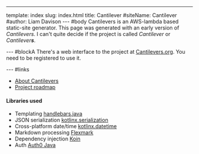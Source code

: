 ---
template: index
slug: index.html
title: Cantilever
#siteName: Cantilever
#author: Liam Davison
--- #body
Cantilevers is an AWS-lambda based static-site generator. This page was generated with an early version of _Cantilevers_. I can't quite decide if the project is called _Cantilever_ or _Cantilever**s**_.


--- #blockA
There's a web interface to the project at [Cantilevers.org](https://www.cantilevers.org). You need to be registered to use it.


--- #links
- [About Cantilevers](/about)
- [Project roadmap](/todo)

#### Libraries used
 
- Templating [handlebars.java](https://github.com/jknack/handlebars.java)
- JSON serialization [kotlinx.serialization](https://github.com/Kotlin/kotlinx.serialization)
- Cross-platform date/time [kotlinx.datetime](https://github.com/Kotlin/kotlinx-datetime)
- Markdown processing [Flexmark](https://github.com/vsch/flexmark-java)
- Dependency injection [Koin](https://insert-koin.io/)
- Auth [Auth0 Java](https://github.com/auth0/java-jwt)